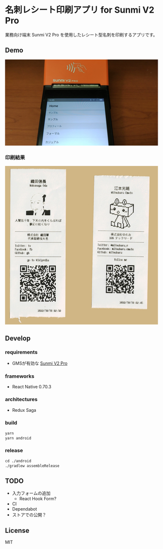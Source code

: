 名刺レシート印刷アプリ for Sunmi V2 Pro
==

業務向け端末 Sunmi V2 Pro を使用したレシート型名刺を印刷するアプリです。

## Demo

[![動作デモ動画](README_Images/thumbnail.png)](https://www.youtube.com/watch?v=s9HNWSZ2Gbo)


### 印刷結果

![印刷結果](README_Images/receipts.png)

## Develop

### requirements

- GMSが有効な [Sunmi V2 Pro](https://www.sunmi.com/ja/v2-pro/)

### frameworks

- React Native 0.70.3


### architectures

- Redux Saga

### build

```shell
yarn
yarn android
```

### release

```shell
cd ./android
./gradlew assembleRelease   
```

## TODO

- 入力フォームの追加
	- React Hook Form? 
- CI
- Dependabot
- ストアでの公開？

## License

MIT
